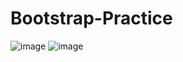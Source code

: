 # Bootstrap-Practice
![image](https://user-images.githubusercontent.com/112925626/192441936-f5eb9fa5-fa59-4aba-a05d-f89565638487.png)
![image](https://user-images.githubusercontent.com/112925626/192443037-1f46a9b7-4e8b-4586-808f-6acb16cebae1.png)
